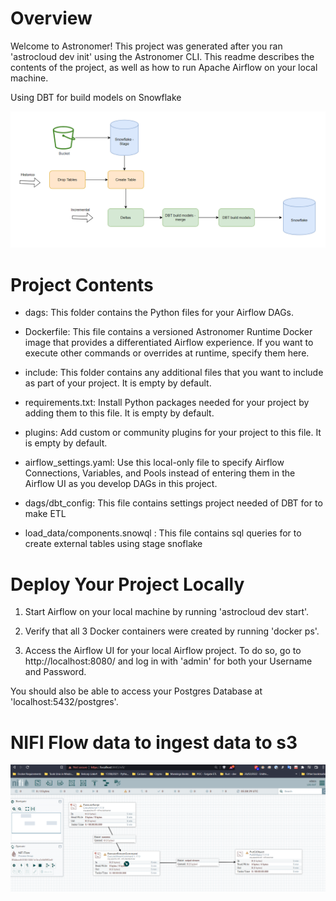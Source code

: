 Overview
========

Welcome to Astronomer! This project was generated after you ran 'astrocloud dev init' using the Astronomer CLI. This readme describes the contents of the project, as well as how to run Apache Airflow on your local machine.

Using DBT for build models on Snowflake

![Alt text](./images/etl_airflow_snowflake.png?raw=true "Nifi architecture")


Project Contents
================

- dags: This folder contains the Python files for your Airflow DAGs. 
- Dockerfile: This file contains a versioned Astronomer Runtime Docker image that provides a differentiated Airflow experience. If you want to execute other commands or overrides at runtime, specify them here.
- include: This folder contains any additional files that you want to include as part of your project. It is empty by default.
- requirements.txt: Install Python packages needed for your project by adding them to this file. It is empty by default.
- plugins: Add custom or community plugins for your project to this file. It is empty by default.
- airflow_settings.yaml: Use this local-only file to specify Airflow Connections, Variables, and Pools instead of entering them in the Airflow UI as you develop DAGs in this project.

- dags/dbt_config: This file contains settings project needed of DBT for to make ETL 

- load_data/components.snowql : This file contains sql queries for to create external tables using stage snoflake

Deploy Your Project Locally
===========================

1. Start Airflow on your local machine by running 'astrocloud dev start'.

2. Verify that all 3 Docker containers were created by running 'docker ps'.

3. Access the Airflow UI for your local Airflow project. To do so, go to http://localhost:8080/ and log in with 'admin' for both your Username and Password.

You should also be able to access your Postgres Database at 'localhost:5432/postgres'.


NIFI Flow data to ingest data to s3
============================================

![Alt text](./images/nifi_snow_to_s3.png?raw=true "Nifi architecture")

